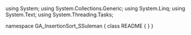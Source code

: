 ﻿using System;
using System.Collections.Generic;
using System.Linq;
using System.Text;
using System.Threading.Tasks;

namespace GA_InsertionSort_SSuleman
{
    class README
    {
    }
}
